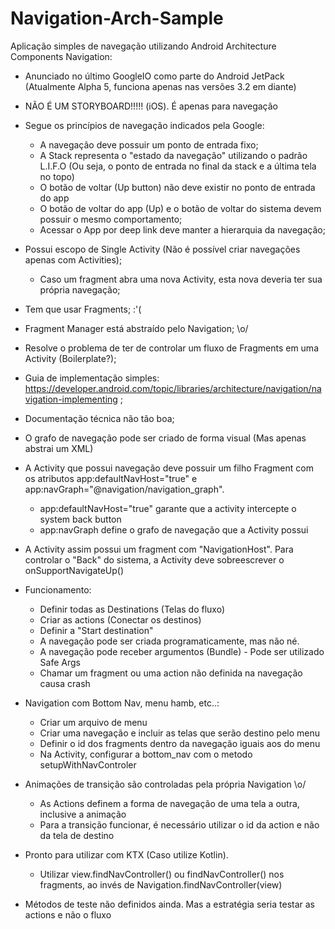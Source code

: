 # Navigation-Arch-Sample

Aplicação simples de navegação utilizando Android Architecture Components Navigation:

- Anunciado no último GoogleIO como parte do Android JetPack (Atualmente Alpha 5, funciona apenas nas versões 3.2 em diante)

- NÃO É UM STORYBOARD!!!!! (iOS). É apenas para navegação

- Segue os princípios de navegação indicados pela Google:
	- A navegação deve possuir um ponto de entrada fixo;
	- A Stack representa o "estado da navegação" utilizando o padrão L.I.F.O (Ou seja, o ponto de entrada no final da stack e a última tela no topo)
	- O botão de voltar (Up button) não deve existir no ponto de entrada do app
	- O botão de voltar do app (Up) e o botão de voltar do sistema devem possuir o mesmo comportamento;
	- Acessar o App por deep link deve manter a hierarquia da navegação;

- Possui escopo de Single Activity (Não é possível criar navegações apenas com Activities);
	- Caso um fragment abra uma nova Activity, esta nova deveria ter sua própria navegação;

- Tem que usar Fragments;  :'(

- Fragment Manager está abstraído pelo Navigation;  \o/

- Resolve o problema de ter de controlar um fluxo de Fragments em uma Activity (Boilerplate?);

- Guia de implementação simples: https://developer.android.com/topic/libraries/architecture/navigation/navigation-implementing ;

- Documentação técnica não tão boa;

- O grafo de navegação pode ser criado de forma visual (Mas apenas abstrai um XML)

- A Activity que possui navegação deve possuir um filho Fragment com os atributos app:defaultNavHost="true" e app:navGraph="@navigation/navigation_graph".
	- app:defaultNavHost="true" garante que a activity intercepte o system back button
	- app:navGraph define o grafo de navegação que a Activity possui

- A Activity assim possui um fragment com "NavigationHost". Para controlar o "Back" do sistema, a Activity deve sobreescrever o onSupportNavigateUp()

- Funcionamento:
	- Definir todas as Destinations (Telas do fluxo)
	- Criar as actions (Conectar os destinos)
	- Definir a "Start destination"
	- A navegação pode ser criada programaticamente, mas não né.
	- A navegação pode receber argumentos (Bundle) - Pode ser utilizado Safe Args
	- Chamar um fragment ou uma action não definida na navegação causa crash

- Navigation com Bottom Nav, menu hamb, etc..:
	- Criar um arquivo de menu
	- Criar uma navegação e incluir as telas que serão destino pelo menu
	- Definir o id dos fragments dentro da navegação iguais aos do menu
	- Na Activity, configurar a bottom_nav com o metodo setupWithNavControler

- Animações de transição são controladas pela própria Navigation \o/
	- As Actions definem a forma de navegação de uma tela a outra, inclusive a animação
	- Para a transição funcionar, é necessário utilizar o id da action e não da tela de destino

- Pronto para utilizar com KTX (Caso utilize Kotlin).
	- Utilizar view.findNavController() ou findNavController() nos fragments, ao invés de Navigation.findNavController(view)

- Métodos de teste não definidos ainda. Mas a estratégia seria testar as actions e não o fluxo
